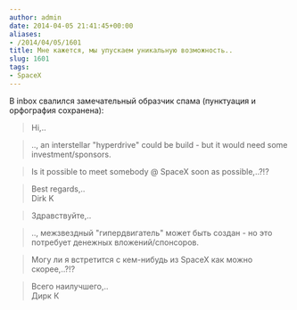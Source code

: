 ```yaml
---
author: admin
date: 2014-04-05 21:41:45+00:00
aliases:
- /2014/04/05/1601
title: Мне кажется, мы упускаем уникальную возможность..
slug: 1601
tags:
- SpaceX
---
```


В inbox свалился замечательный образчик спама (пунктуация и орфография сохранена): 

> Hi,..

> .., an interstellar "hyperdrive" could be build - but it would need some investment/sponsors.

> Is it possible to meet somebody @ SpaceX soon as possible,..?!?

> Best regards,..  
> Dirk K

> Здравствуйте,..

> .., межзвездный "гипердвигатель" может быть создан - но это потребует денежных вложений/спонсоров.

> Могу ли я встретится с кем-нибудь из SpaceX как можно скорее,..?!?

> Всего наилучшего,..  
> Дирк К

<!--more-->
